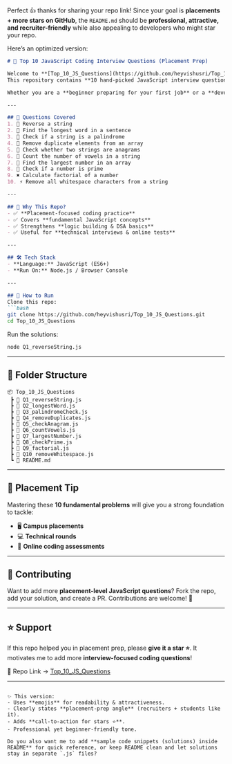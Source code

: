 Perfect 👍 thanks for sharing your repo link!
Since your goal is **placements + more stars on GitHub**, the `README.md` should be **professional, attractive, and recruiter-friendly** while also appealing to developers who might star your repo.

Here’s an optimized version:

````markdown
# 🚀 Top 10 JavaScript Coding Interview Questions (Placement Prep)

Welcome to **[Top_10_JS_Questions](https://github.com/heyvishusri/Top_10_JS_Questions)** 🎯  
This repository contains **10 hand-picked JavaScript interview questions** that are **frequently asked in placements, online coding rounds, and technical interviews**.  

Whether you are a **beginner preparing for your first job** or a **developer brushing up core concepts**, this repo is a quick guide to strengthen your **problem-solving skills** in JavaScript.  

---

## 📌 Questions Covered
1. 🔄 Reverse a string  
2. 📝 Find the longest word in a sentence  
3. 🔁 Check if a string is a palindrome  
4. 🚮 Remove duplicate elements from an array  
5. 🔀 Check whether two strings are anagrams  
6. 🔡 Count the number of vowels in a string  
7. 🔎 Find the largest number in an array  
8. 🔢 Check if a number is prime  
9. ✖️ Calculate factorial of a number  
10. ⚡ Remove all whitespace characters from a string  

---

## 🎯 Why This Repo?
- ✅ **Placement-focused coding practice**  
- ✅ Covers **fundamental JavaScript concepts**  
- ✅ Strengthens **logic building & DSA basics**  
- ✅ Useful for **technical interviews & online tests**  

---

## 🛠 Tech Stack
- **Language:** JavaScript (ES6+)  
- **Run On:** Node.js / Browser Console  

---

## 🚀 How to Run
Clone this repo:
```bash
git clone https://github.com/heyvishusri/Top_10_JS_Questions.git
cd Top_10_JS_Questions
````

Run the solutions:

```bash
node Q1_reverseString.js
```

---

## 📂 Folder Structure

```
📦 Top_10_JS_Questions
 ┣ 📜 Q1_reverseString.js
 ┣ 📜 Q2_longestWord.js
 ┣ 📜 Q3_palindromeCheck.js
 ┣ 📜 Q4_removeDuplicates.js
 ┣ 📜 Q5_checkAnagram.js
 ┣ 📜 Q6_countVowels.js
 ┣ 📜 Q7_largestNumber.js
 ┣ 📜 Q8_checkPrime.js
 ┣ 📜 Q9_factorial.js
 ┣ 📜 Q10_removeWhitespace.js
 ┗ 📜 README.md
```

---

## 📌 Placement Tip

Mastering these **10 fundamental problems** will give you a strong foundation to tackle:

* 🖥️ **Campus placements**
* 💻 **Technical rounds**
* 📝 **Online coding assessments**

---

## 🤝 Contributing

Want to add more **placement-level JavaScript questions**?
Fork the repo, add your solution, and create a PR. Contributions are welcome! 🚀

---

## ⭐ Support

If this repo helped you in placement prep, please **give it a star ⭐**.
It motivates me to add more **interview-focused coding questions**!

🔗 Repo Link → [Top\_10\_JS\_Questions](https://github.com/heyvishusri/Top_10_JS_Questions)

---

```

✨ This version:  
- Uses **emojis** for readability & attractiveness.  
- Clearly states **placement-prep angle** (recruiters + students like it).  
- Adds **call-to-action for stars ⭐**.  
- Professional yet beginner-friendly tone.  

Do you also want me to add **sample code snippets (solutions) inside README** for quick reference, or keep README clean and let solutions stay in separate `.js` files?
```
